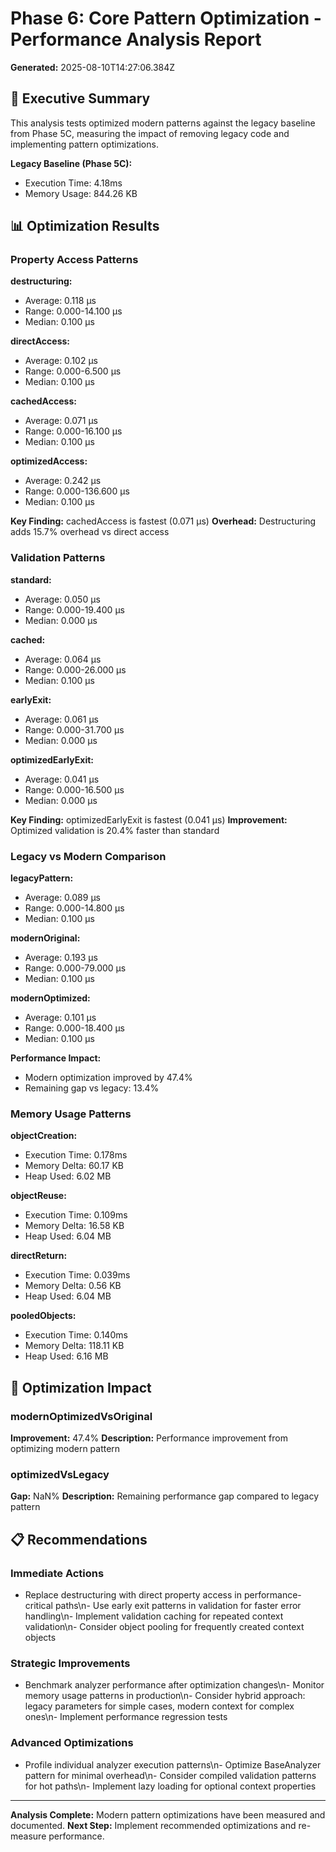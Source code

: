 # Phase 6: Core Pattern Optimization - Performance Analysis Report

**Generated:** 2025-08-10T14:27:06.384Z

## 🎯 Executive Summary

This analysis tests optimized modern patterns against the legacy baseline from Phase 5C, measuring the impact of removing legacy code and implementing pattern optimizations.

**Legacy Baseline (Phase 5C):**
- Execution Time: 4.18ms
- Memory Usage: 844.26 KB

## 📊 Optimization Results

### Property Access Patterns


**destructuring:**
- Average: 0.118 μs
- Range: 0.000-14.100 μs
- Median: 0.100 μs

**directAccess:**
- Average: 0.102 μs
- Range: 0.000-6.500 μs
- Median: 0.100 μs

**cachedAccess:**
- Average: 0.071 μs
- Range: 0.000-16.100 μs
- Median: 0.100 μs

**optimizedAccess:**
- Average: 0.242 μs
- Range: 0.000-136.600 μs
- Median: 0.100 μs


**Key Finding:** cachedAccess is fastest (0.071 μs)
**Overhead:** Destructuring adds 15.7% overhead vs direct access

### Validation Patterns


**standard:**
- Average: 0.050 μs
- Range: 0.000-19.400 μs
- Median: 0.000 μs

**cached:**
- Average: 0.064 μs
- Range: 0.000-26.000 μs
- Median: 0.100 μs

**earlyExit:**
- Average: 0.061 μs
- Range: 0.000-31.700 μs
- Median: 0.000 μs

**optimizedEarlyExit:**
- Average: 0.041 μs
- Range: 0.000-16.500 μs
- Median: 0.000 μs


**Key Finding:** optimizedEarlyExit is fastest (0.041 μs)
**Improvement:** Optimized validation is 20.4% faster than standard

### Legacy vs Modern Comparison


**legacyPattern:**
- Average: 0.089 μs
- Range: 0.000-14.800 μs
- Median: 0.100 μs

**modernOriginal:**
- Average: 0.193 μs
- Range: 0.000-79.000 μs
- Median: 0.100 μs

**modernOptimized:**
- Average: 0.101 μs
- Range: 0.000-18.400 μs
- Median: 0.100 μs


**Performance Impact:**
- Modern optimization improved by 47.4%
- Remaining gap vs legacy: 13.4%

### Memory Usage Patterns


**objectCreation:**
- Execution Time: 0.178ms
- Memory Delta: 60.17 KB
- Heap Used: 6.02 MB

**objectReuse:**
- Execution Time: 0.109ms
- Memory Delta: 16.58 KB
- Heap Used: 6.04 MB

**directReturn:**
- Execution Time: 0.039ms
- Memory Delta: 0.56 KB
- Heap Used: 6.04 MB

**pooledObjects:**
- Execution Time: 0.140ms
- Memory Delta: 118.11 KB
- Heap Used: 6.16 MB


## 🚀 Optimization Impact


### modernOptimizedVsOriginal
**Improvement:** 47.4%
**Description:** Performance improvement from optimizing modern pattern

### optimizedVsLegacy
**Gap:** NaN%
**Description:** Remaining performance gap compared to legacy pattern


## 📋 Recommendations

### Immediate Actions
- Replace destructuring with direct property access in performance-critical paths\n- Use early exit patterns in validation for faster error handling\n- Implement validation caching for repeated context validation\n- Consider object pooling for frequently created context objects

### Strategic Improvements
- Benchmark analyzer performance after optimization changes\n- Monitor memory usage patterns in production\n- Consider hybrid approach: legacy parameters for simple cases, modern context for complex ones\n- Implement performance regression tests

### Advanced Optimizations
- Profile individual analyzer execution patterns\n- Optimize BaseAnalyzer pattern for minimal overhead\n- Consider compiled validation patterns for hot paths\n- Implement lazy loading for optional context properties

---

**Analysis Complete:** Modern pattern optimizations have been measured and documented.
**Next Step:** Implement recommended optimizations and re-measure performance.

